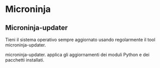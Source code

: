 
# Microninja
## Microninja-updater        

Tieni il sistema operativo sempre aggiornato usando regolarmente il tool microninja-updater.

microninja-updater. applica gli aggiornamenti dei moduli Python e dei pacchetti installati.
